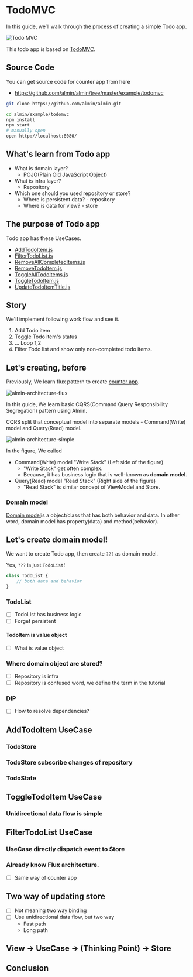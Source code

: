 # TodoMVC

In this guide, we’ll walk through the process of creating a simple Todo app.

![Todo MVC](img/todomvc.png)

This todo app is based on [TodoMVC](http://todomvc.com/ "TodoMVC").

## Source Code

You can get source code for counter app from here

- https://github.com/almin/almin/tree/master/example/todomvc

```sh
git clone https://github.com/almin/almin.git

cd almin/example/todomvc
npm install
npm start
# manually open
open http://localhost:8080/
```

## What's learn from Todo app

- What is domain layer?
    - POJO(Plain Old JavaScript Object)
- What is infra layer?
    - Repository
- Which one should you used repository or store?
    - Where is persistent data? - repository
    - Where is data for view? - store

## The purpose of Todo app

Todo app has these UseCases.

- [AddTodoItem.js](../../example/todomvc/src/usecase/AddTodoItem.js)
- [FilterTodoList.js](../../example/todomvc/src/usecase/FilterTodoList.js)
- [RemoveAllCompletedItems.js](../../example/todomvc/src/usecase/RemoveAllCompletedItems.js)
- [RemoveTodoItem.js](../../example/todomvc/src/usecase/RemoveTodoItem.js)
- [ToggleAllTodoItems.js](../../example/todomvc/src/usecase/ToggleAllTodoItems.js)
- [ToggleTodoItem.js](../../example/todomvc/src/usecase/ToggleTodoItem.js)
- [UpdateTodoItemTitle.js](../../example/todomvc/src/usecase/UpdateTodoItemTitle.js)

## Story

We'll implement following work flow and see it.

1. Add Todo item
2. Toggle Todo item's status
3. ... Loop 1,2
4. Filter Todo list and show only non-completed todo items.

## Let's creating, before

Previously, We learn flux pattern to create [counter app](../counter/README.md).

![almin-architecture-flux](../counter/img/almin-architecture-flux.png)

In this guide, We learn basic CQRS(Command Query Responsibility Segregation) pattern using Almin.

CQRS split that conceptual model into separate models - Command(Write) model and Query(Read) model.

![almin-architecture-simple](./img/almin-architecture-simple.png)

In the figure, We called

- Command(Write) model "Write Stack" (Left side of the figure)
    - "Write Stack" get often complex.
    - Because, it has business logic that is well-known as **domain model**.
- Query(Read) model "Read Stack" (Right side of the figure)
    - "Read Stack" is similar concept of ViewModel and Store.

### Domain model

[Domain model](https://en.wikipedia.org/wiki/Domain_model "Domain model")is a object/class that has both behavior and data.
In other word, domain model has property(data) and method(behavior).

## Let's create domain model!

We want to create Todo app, then create `???` as domain model.

Yes, `???` is just `TodoList`!

```js
class TodoList {
    // both data and behavior
}
```

### TodoList

- [ ] TodoList has business logic
- [ ] Forget persistent

#### TodoItem is value object

- [ ] What is value object

### Where domain object are stored?

- [ ] Repository is infra
- [ ] Repository is confused word, we define the term in the tutorial

### DIP

- [ ] How to resolve dependencies?

## AddTodoItem UseCase

### TodoStore 

### TodoStore subscribe changes of repository

### TodoState

## ToggleTodoItem UseCase

### Unidirectional data flow is simple

## FilterTodoList UseCase

### UseCase directly dispatch event to Store

### Already know Flux architecture.

- [ ] Same way of counter app

## Two way of updating store

- [ ] Not meaning two way binding
- [ ] Use unidirectional data flow, but two way
    - Fast path
    - Long path

## View -> UseCase -> (Thinking Point) -> Store

## Conclusion